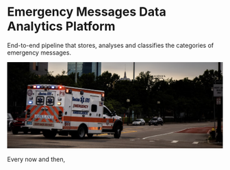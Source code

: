 # Emergency Messages Data Analytics Platform
End-to-end pipeline that stores, analyses and classifies the categories of emergency messages.

![header](https://github.com/Gianatmaja/Emergency-Messages-Data-Analytics-Platform/blob/main/Images/Screenshot%202022-11-18%20at%202.02.33%20PM.png)

Every now and then, 
